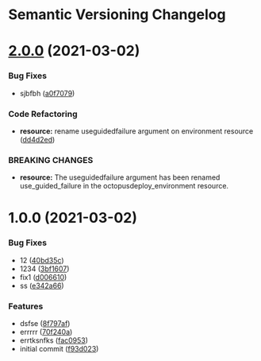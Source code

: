 # Semantic Versioning Changelog

# [2.0.0](https://github.com/theeverestguy/MyRepo/compare/v1.0.0...v2.0.0) (2021-03-02)


### Bug Fixes

* sjbfbh ([a0f7079](https://github.com/theeverestguy/MyRepo/commit/a0f707945e15c88b39bca2ea14fa3535c19d03f6))


### Code Refactoring

* **resource:** rename useguidedfailure argument on environment resource ([dd4d2ed](https://github.com/theeverestguy/MyRepo/commit/dd4d2ed837f57b13f0f79f5f0bb0a98f1fbac1aa))


### BREAKING CHANGES

* **resource:** The useguidedfailure argument has been renamed use_guided_failure in the octopusdeploy_environment resource.

# 1.0.0 (2021-03-02)


### Bug Fixes

* 12 ([40bd35c](https://github.com/theeverestguy/MyRepo/commit/40bd35c60721ce1c6ecc74b361c744a90f0572ec))
* 1234 ([3bf1607](https://github.com/theeverestguy/MyRepo/commit/3bf160704afbc76e667fa81dd34254e7787a3dcc))
* fix1 ([d006610](https://github.com/theeverestguy/MyRepo/commit/d006610861c21e550b7de75c868eb85816637dcd))
* ss ([e342a66](https://github.com/theeverestguy/MyRepo/commit/e342a66aeb08ab2db5cf03d7e5c824908b4a235b))


### Features

* dsfse ([8f797af](https://github.com/theeverestguy/MyRepo/commit/8f797afcbaecc8c13fe18c741c63ecb84b63b390))
* errrrr ([70f240a](https://github.com/theeverestguy/MyRepo/commit/70f240a0cfcbaf5fa88021a7d924591e1a0c555d))
* errtksnfks ([fac0953](https://github.com/theeverestguy/MyRepo/commit/fac095317ea6a786fb5fb9c8378fd6fba1b484dc))
* initial commit ([f93d023](https://github.com/theeverestguy/MyRepo/commit/f93d0235817881e591fffc360fc0581700a169d7))
